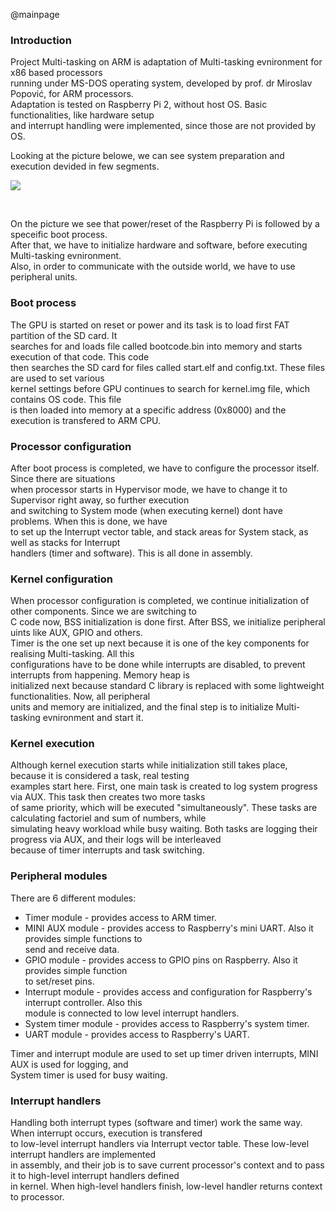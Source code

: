 @mainpage
<h3>
    Introduction
</h3>

<p>
    Project Multi-tasking on ARM is adaptation of Multi-tasking evnironment for x86 based processors <br>
    running under MS-DOS operating system, developed by prof. dr Miroslav Popović, for ARM processors. <br>
    Adaptation is tested on Raspberry Pi 2, without host OS. Basic functionalities, like hardware setup <br>
    and interrupt handling were implemented, since those are not provided by OS. <br>
</p>

<p>
    Looking at the picture belowe, we can see system preparation and execution devided in few segments. <br>
</p>

<p>
<img src="koncept.png">
</p>

<br>

<p>
    On the picture we see that power/reset of the Raspberry Pi is followed by a speceific boot process. <br>
    After that, we have to initialize hardware and software, before executing Multi-tasking evnironment. <br>
    Also, in order to communicate with the outside world, we have to use peripheral units. <br>
</p>

<h3>
    Boot process
</h3>

<p>
    The GPU is started on reset or power and its task is to load first FAT partition of the SD card. It <br>
    searches for and loads file called bootcode.bin into memory and starts execution of that code. This code <br>
    then searches the SD card for files called start.elf and config.txt. These files are used to set various <br>
    kernel settings before GPU continues to search for kernel.img file, which contains OS code. This file <br>
    is then loaded into memory at a specific address (0x8000) and the execution is transfered to ARM CPU. <br>
</p>

<h3>
    Processor configuration
</h3>

<p>
    After boot process is completed, we have to configure the processor itself. Since there are situations <br>
    when processor starts in Hypervisor mode, we have to change it to Supervisor right away, so further execution <br>
    and switching to System mode (when executing kernel) dont have problems. When this is done, we have <br>
    to set up the Interrupt vector table, and stack areas for System stack, as well as stacks for Interrupt <br>
    handlers (timer and software). This is all done in assembly. <br>
</p>

<h3>
    Kernel configuration
</h3>

<p>
    When processor configuration is completed, we continue initialization of other components. Since we are switching to <br>
    C code now, BSS initialization is done first. After BSS, we initialize peripheral uints like AUX, GPIO and others. <br>
    Timer is the one set up next because it is one of the key components for realising Multi-tasking. All this <br>
    configurations have to be done while interrupts are disabled, to prevent interrupts from happening. Memory heap is <br>
    initialized next because standard C library is replaced with some lightweight functionalities. Now, all peripheral <br>
    units and memory are initialized, and the final step is to initialize Multi-tasking evnironment and start it. <br>
</p>

<h3>
    Kernel execution
</h3>

<p>
    Although kernel execution starts while initialization still takes place, because it is considered a task, real testing <br>
    examples start here. First, one main task is created to log system progress via AUX. This task then creates two more tasks <br>
    of same priority, which will be executed "simultaneously". These tasks are calculating factoriel and sum of numbers, while <br>
    simulating heavy workload while busy waiting. Both tasks are logging their progress via AUX, and their logs will be interleaved <br>
    because of timer interrupts and task switching.
</p>

<h3>
    Peripheral modules
</h3>

<p>
    There are 6 different modules:
    <ul>
        <li>Timer module - provides access to ARM timer.</li>
        <li>MINI AUX module - provides access to Raspberry's mini UART. Also it provides simple functions to <br>
        send and receive data.</li>
        <li>GPIO module - provides access to GPIO pins on Raspberry. Also it provides simple function <br>
        to set/reset pins.</li>
        <li>Interrupt module - provides access and configuration for Raspberry's interrupt controller. Also this <br>
        module is connected to low level interrupt handlers. </li>
        <li>System timer module - provides access to Raspberry's system timer.</li>
        <li>UART module - provides access to Raspberry's UART.</li>
    </ul>
    Timer and interrupt module are used to set up timer driven interrupts, MINI AUX is used for logging, and <br>
    System timer is used for busy waiting.
</p>

<h3>
    Interrupt handlers
</h3>

<p>
    Handling both interrupt types (software and timer) work the same way. When interrupt occurs, execution is transfered <br>
    to low-level interrupt handlers via Interrupt vector table. These low-level interrupt handlers are implemented <br>
    in assembly, and their job is to save current processor's context and to pass it to high-level interrupt handlers defined <br>
    in kernel. When high-level handlers finish, low-level handler returns context to processor. <br>
</p>

